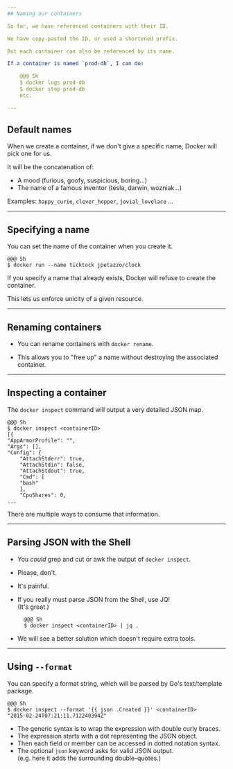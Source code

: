 ```yaml
---
## Naming our containers

So far, we have referenced containers with their ID.

We have copy-pasted the ID, or used a shortened prefix.

But each container can also be referenced by its name.

If a container is named `prod-db`, I can do:

    @@@ Sh
    $ docker logs prod-db
    $ docker stop prod-db
    etc.

---
```

## Default names

When we create a container, if we don't give a specific
name, Docker will pick one for us.

It will be the concatenation of:

* A mood (furious, goofy, suspicious, boring...)
* The name of a famous inventor (tesla, darwin, wozniak...)

Examples: `happy_curie`, `clever_hopper`, `jovial_lovelace` ...

---
## Specifying a name

You can set the name of the container when you create it.

    @@@ Sh
    $ docker run --name ticktock jpetazzo/clock

If you specify a name that already exists, Docker will refuse
to create the container.

This lets us enforce unicity of a given resource.

---
## Renaming containers

* You can rename containers with `docker rename`.

* This allows you to "free up" a name without destroying the associated container.

---
## Inspecting a container

The `docker inspect` command will output a very detailed JSON map.

    @@@ Sh
    $ docker inspect <containerID>
    [{
	"AppArmorProfile": "",
	"Args": [],
	"Config": {
	    "AttachStderr": true,
	    "AttachStdin": false,
	    "AttachStdout": true,
	    "Cmd": [
		"bash"
	    ],
	    "CpuShares": 0,
    ...

There are multiple ways to consume that information.

---
## Parsing JSON with the Shell

* You *could* grep and cut or awk the output of `docker inspect`.
* Please, don't.
* It's painful.
* If you really must parse JSON from the Shell, use JQ!
  <br/>(It's great.)

        @@@ Sh
        $ docker inspect <containerID> | jq .

* We will see a better solution which doesn't require extra tools.

---
## Using `--format`

You can specify a format string, which will be parsed by 
Go's text/template package.

    @@@ Sh
    $ docker inspect --format '{{ json .Created }}' <containerID>
    "2015-02-24T07:21:11.712240394Z"

* The generic syntax is to wrap the expression with double curly braces.
* The expression starts with a dot representing the JSON object.
* Then each field or member can be accessed in dotted notation syntax.
* The optional `json` keyword asks for valid JSON output.
  <br/>(e.g. here it adds the surrounding double-quotes.)
